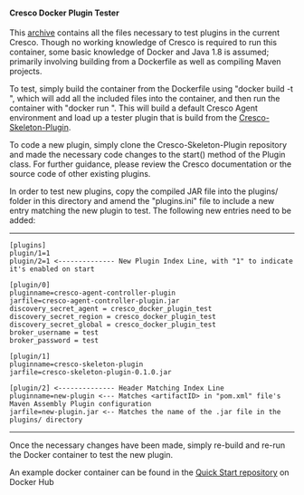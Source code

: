 #### Cresco Docker Plugin Tester

This [archive](https://drive.google.com/open?id=1VI4hRfvneCqxZffuwDp687gMZpRntYxD) contains all the files necessary to test plugins in the current Cresco. Though no working 
knowledge of Cresco is required to run this container, some basic knowledge of Docker and Java 1.8 is
assumed; primarily involving building from a Dockerfile as well as compiling Maven projects.

To test, simply build the container from the Dockerfile using "docker build -t <container name>", which
will add all the included files into the container, and then run the container with 
"docker run <container name>". This will build a default Cresco Agent environment and load up a tester
plugin that is build from the [Cresco-Skeleton-Plugin](https://github.com/ResearchWorx/Cresco-Skeleton-Plugin).

To code a new plugin, simply clone the Cresco-Skeleton-Plugin repository and made the necessary code changes
to the start() method of the Plugin class. For further guidance, please review the Cresco documentation or
the source code of other existing plugins.

In order to test new plugins, copy the compiled JAR file into the plugins/ folder in this directory and amend 
the "plugins.ini" file to include a new entry matching the new plugin to test. The following new entries need
to be added:

_______________________________________________________________________________________________________________________________
```
[plugins]
plugin/1=1
plugin/2=1 <-------------- New Plugin Index Line, with "1" to indicate it's enabled on start

[plugin/0]
pluginname=cresco-agent-controller-plugin
jarfile=cresco-agent-controller-plugin.jar
discovery_secret_agent = cresco_docker_plugin_test
discovery_secret_region = cresco_docker_plugin_test
discovery_secret_global = cresco_docker_plugin_test
broker_username = test
broker_password = test

[plugin/1]
pluginname=cresco-skeleton-plugin
jarfile=cresco-skeleton-plugin-0.1.0.jar

[plugin/2] <-------------- Header Matching Index Line
pluginname=new-plugin <--- Matches <artifactID> in "pom.xml" file's Maven Assembly Plugin configuration
jarfile=new-plugin.jar <-- Matches the name of the .jar file in the plugins/ directory
```
_______________________________________________________________________________________________________________________________

Once the necessary changes have been made, simply re-build and re-run the Docker container to test the new plugin.

An example docker container can be found in the [Quick Start repository](https://hub.docker.com/r/crescoedgecomputing/quickstart/) on Docker Hub

